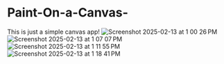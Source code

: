 # Paint-On-a-Canvas-
This is just a simple canvas app! 
![Screenshot 2025-02-13 at 1 00 26 PM](https://github.com/user-attachments/assets/d975212d-3d59-4c94-8b27-ea5cf921a2ee)
![Screenshot 2025-02-13 at 1 07 07 PM](https://github.com/user-attachments/assets/7c2c56cc-cc97-49c0-b2bf-31dd88685abc)
![Screenshot 2025-02-13 at 1 11 55 PM](https://github.com/user-attachments/assets/f653263e-18d7-4bec-979d-d02077ff0885)
![Screenshot 2025-02-13 at 1 18 41 PM](https://github.com/user-attachments/assets/ddbf4f48-2b13-47d9-91e9-3f08a567f5e7)
